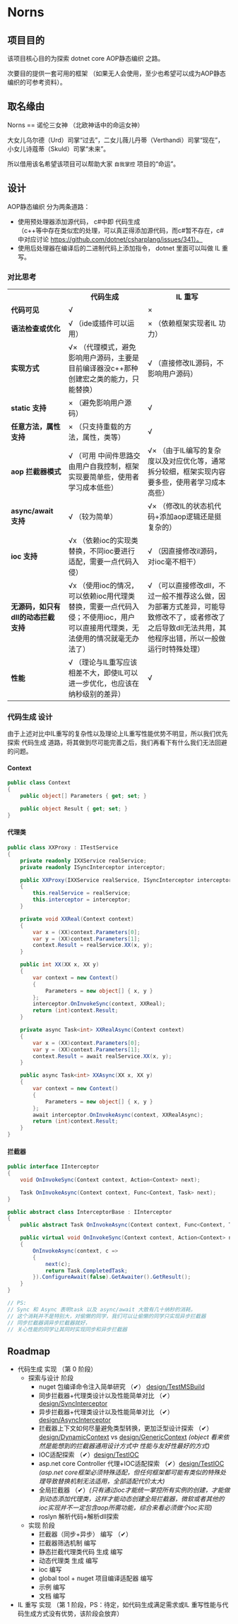 # Norns

## 项目目的

该项目核心目的为探索 dotnet core AOP静态编织 之路。

次要目的提供一套可用的框架 （如果无人会使用，至少也希望可以成为AOP静态编织的可参考资料）。

## 取名缘由

Norns == 诺伦三女神 （北欧神话中的命运女神）

大女儿乌尔德（Urd）司掌“过去”，二女儿薇儿丹蒂（Verthandi）司掌“现在”，小女儿诗蔻蒂（Skuld）司掌“未来”。

所以借用该名希望该项目可以帮助大家 `自我掌控` 项目的“命运”。

## 设计

AOP静态编织 分为两条道路：

* 使用预处理器添加源代码， c#中即 代码生成  
    （c++等中存在类似宏的处理，可以真正得添加源代码，而c#暂不存在，c# 中对应讨论 https://github.com/dotnet/csharplang/issues/341）。
* 使用后处理器在编译后的二进制代码上添加指令， dotnet 里面可以叫做 IL 重写。

### 对比思考

<table class="tg">
  <tr>
    <th class="tg-0pky"></th>
    <th class="tg-0pky"><b>代码生成</b></th>
    <th class="tg-0pky"><b>IL 重写</b></th>
  </tr>
  <tr>
    <td class="tg-0pky"><b>代码可见</b></td>
    <td class="tg-0pky">√</td>
    <td class="tg-0pky">×</td>
  </tr>
  <tr>
    <td class="tg-0pky"><b>语法检查或优化</b></td>
    <td class="tg-0pky">√ （ide或插件可以运用）</td>
    <td class="tg-0pky">× （依赖框架实现者IL 功力）</td>
  </tr>
  <tr>
    <td class="tg-0pky"><b>实现方式</b></td>
    <td class="tg-0pky">√× （代理模式，避免影响用户源码，主要是目前编译器没c++那种创建宏之类的能力，只能替换）</td>
    <td class="tg-0pky">√ （直接修改IL源码，不影响用户源码）</td>
  </tr>
  <tr>
    <td class="tg-0pky"><b>static 支持</b></td>
    <td class="tg-0pky">×  （避免影响用户源码）</td>
    <td class="tg-0pky">√ </td>
  </tr>
  <tr>
    <td class="tg-0pky"><b>任意方法，属性 支持</b></td>
    <td class="tg-0pky">×  （只支持重载的方法，属性，类等）</td>
    <td class="tg-0pky">√ </td>
  </tr>
  <tr>
    <td class="tg-0pky"><b>aop 拦截器模式</b></td>
    <td class="tg-0pky">√ （可用 中间件思路交由用户自我控制，框架实现要简单些，使用者学习成本低些）</td>
    <td class="tg-0pky">√× （由于IL编写的复杂度以及对应优化等，通常拆分较细，框架实现内容要多些，使用者学习成本高些）</td>
  </tr>
  <tr>
    <td class="tg-0pky"><b>async/await 支持</b></td>
    <td class="tg-0pky">√ （较为简单）</td>
    <td class="tg-0pky">√× （修改IL的状态机代码+添加aop逻辑还是挺复杂的）</td>
  </tr>
  <tr>
    <td class="tg-0pky"><b>ioc 支持</b></td>
    <td class="tg-0pky">√x （依赖ioc的实现类替换，不同ioc要进行适配，需要一点代码入侵）</td>
    <td class="tg-0pky">√ （因直接修改il源码，对ioc毫不相干）</td>
  </tr>
  <tr>
    <td class="tg-0pky"><b>无源码，如只有dll的动态拦截支持</b></td>
    <td class="tg-0pky">√x （使用ioc的情况，可以依赖ioc用代理类替换，需要一点代码入侵；不使用ioc，用户可以直接用代理类，无法使用的情况就毫无办法了）</td>
    <td class="tg-0pky">√ （可以直接修改dll，不过一般不推荐这么做，因为部署方式差异，可能导致修改不了，或者修改了之后导致dll无法共用，其他程序出错，所以一般做运行时特殊处理）</td>
  </tr>
    <tr>
    <td class="tg-0pky"><b>性能</b></td>
    <td class="tg-0pky">√ （理论与IL重写应该相差不大，即使IL可以进一步优化，也应该在纳秒级别的差异）</td>
    <td class="tg-0pky">√ </td>
  </tr>
</table>

### 代码生成 设计

由于上述对比中IL重写的复杂性以及理论上IL重写性能优势不明显，所以我们优先探索 代码生成 道路，将其做到尽可能完善之后，我们再看下有什么我们无法回避的问题。

#### Context

``` csharp
public class Context
{
    public object[] Parameters { get; set; }

    public object Result { get; set; }
}
```

#### 代理类

``` csharp
public class XXProxy : ITestService
{
    private readonly IXXService realService;
    private readonly ISyncInterceptor interceptor;

    public XXProxy(IXXService realService, ISyncInterceptor interceptor)
    {
        this.realService = realService;
        this.interceptor = interceptor;
    }

    private void XXReal(Context context)
    {
        var x = (XX)context.Parameters[0];
        var y = (XX)context.Parameters[1];
        context.Result = realService.XX(x, y);
    }

    public int XX(XX x, XX y)
    {
        var context = new Context()
        {
            Parameters = new object[] { x, y }
        };
        interceptor.OnInvokeSync(context, XXReal);
        return (int)context.Result;
    }

    private async Task<int> XXRealAsync(Context context)
    {
        var x = (XX)context.Parameters[0];
        var y = (XX)context.Parameters[1];
        context.Result = await realService.XX(x, y);
    }

    public async Task<int> XXAsync(XX x, XX y)
    {
        var context = new Context()
        {
            Parameters = new object[] { x, y }
        };
        await interceptor.OnInvokeAsync(context, XXRealAsync);
        return (int)context.Result;
    }
}
```

#### 拦截器

``` csharp
public interface IInterceptor
{
    void OnInvokeSync(Context context, Action<Context> next);

    Task OnInvokeAsync(Context context, Func<Context, Task> next);
}

public abstract class InterceptorBase : IInterceptor
{
    public abstract Task OnInvokeAsync(Context context, Func<Context, Task> next);

    public virtual void OnInvokeSync(Context context, Action<Context> next)
    {
        OnInvokeAsync(context, c =>
        {
            next(c);
            return Task.CompletedTask;
        }).ConfigureAwait(false).GetAwaiter().GetResult();
    }
}

// PS:
// Sync 和 Async 表明task 以及 async/await 大致有几十纳秒的消耗，
// 这个消耗并不是特别大，对偷懒的同学，我们可以让偷懒的同学只实现异步拦截器
// 同步拦截器调异步拦截器就好，
// 关心性能的同学让其同时实现同步和异步拦截器
```

## Roadmap

- 代码生成 实现 （第 0 阶段） 
    - 探索与设计 阶段
        - nuget 包编译命令注入简单研究 （✔） [design/TestMSBuild](design/TestMSBuild)
        - 同步拦截器+代理类设计以及性能简单对比 （✔）[design/SyncInterceptor](design/SyncInterceptor)
        - 异步拦截器+代理类设计以及性能简单对比 （✔）[design/AsyncInterceptor](design/AsyncInterceptor)
        - 拦截器上下文如何尽量避免类型转换，更加泛型设计探索 （✔）[design/DynamicContext](design/DynamicContext) vs [design/GenericContext](design/GenericContext) *(object 看来依然是能想到的拦截器通用设计方式中 性能与友好性最好的方式)*
        - IOC适配探索 （✔）[design/TestIOC](design/TestIOC)
        - asp.net core Controller 代理+IOC适配探索 （✔）[design/TestIOC](design/TestIOC) *(asp.net core框架必须特殊适配，但任何框架都可能有类似的特殊处理导致替换机制无法适用，全部适配代价太大)*
        - 全局拦截器 （✔）*(只有通过ioc才能统一掌控所有实例的创建，才能做到动态添加代理类，这样才能动态创建全局拦截器，微软或者其他的ioc实现并不一定包含aop所需功能，综合来看必须做个ioc实现)*
        - roslyn 解析代码+解析dll探索
    - 实现 阶段
        - 拦截器（同步+异步） 编写 （✔）
        - 拦截器筛选机制 编写
        - 静态拦截代理类代码 生成 编写
        - 动态代理类 生成 编写
        - ioc 编写
        - global tool + nuget 项目编译适配器 编写
        - 示例 编写
        - 文档 编写
- IL 重写 实现 （第 1 阶段，PS：待定，如代码生成满足需求或IL 重写性能与代码生成方式没有优势，该阶段会放弃） 